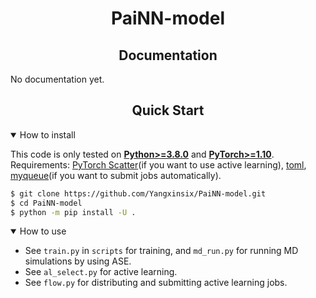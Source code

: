 # <div align="center">PaiNN-model</div>
## <div align="center">Documentation</div>
No documentation yet.

## <div align="center">Quick Start</div>
<details open>
<summary>How to install</summary>

This code is only tested on [**Python>=3.8.0**](https://www.python.org/) and [**PyTorch>=1.10**](https://pytorch.org/get-started/locally/).  
Requirements: [PyTorch Scatter](https://github.com/rusty1s/pytorch_scatter)(if you want to use active learning),
[toml](https://toml.io/en/), [myqueue](https://myqueue.readthedocs.io/en/latest/installation.html)(if you want to submit jobs automatically).

```bash
$ git clone https://github.com/Yangxinsix/PaiNN-model.git
$ cd PaiNN-model
$ python -m pip install -U .
```

</details>

<details open>
<summary>How to use</summary>

* See `train.py` in `scripts` for training, and `md_run.py` for running MD simulations by using ASE.
* See `al_select.py` for active learning.
* See `flow.py` for distributing and submitting active learning jobs.

</details>
